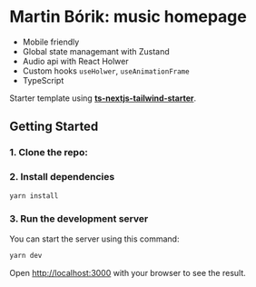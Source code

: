 # Martin Bórik: music homepage

- Mobile friendly
- Global state managemant with Zustand
- Audio api with React Holwer
- Custom hooks `useHolwer`, `useAnimationFrame`
- TypeScript

Starter template using [**ts-nextjs-tailwind-starter**](https://github.com/theodorusclarence/ts-nextjs-tailwind-starter).

## Getting Started

### 1. Clone the repo:

### 2. Install dependencies

```bash
yarn install
```

### 3. Run the development server

You can start the server using this command:

```bash
yarn dev
```

Open [http://localhost:3000](http://localhost:3000) with your browser to see the result.
